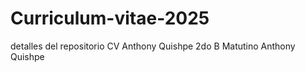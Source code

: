 # Curriculum-vitae-2025
detalles del repositorio CV
Anthony Quishpe
2do B Matutino
Anthony Quishpe 
